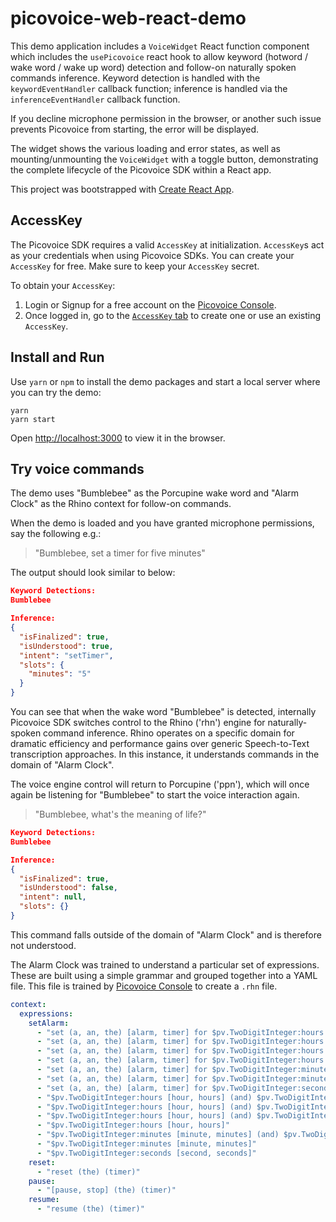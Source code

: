 # picovoice-web-react-demo

This demo application includes a `VoiceWidget` React function component which includes the `usePicovoice` react hook to allow keyword (hotword / wake word / wake up word) detection and follow-on naturally spoken commands inference. Keyword  detection is handled with the `keywordEventHandler` callback function; inference is handled via the `inferenceEventHandler` callback function.

If you decline microphone permission in the browser, or another such issue prevents Picovoice from starting, the error will be displayed.

The widget shows the various loading and error states, as well as mounting/unmounting the `VoiceWidget` with a toggle button, demonstrating the complete lifecycle of the Picovoice SDK within a React app.

This project was bootstrapped with [Create React App](https://github.com/facebook/create-react-app).

## AccessKey

The Picovoice SDK requires a valid `AccessKey` at initialization. `AccessKey`s act as your credentials when using Picovoice SDKs.
You can create your `AccessKey` for free. Make sure to keep your `AccessKey` secret.

To obtain your `AccessKey`:
1. Login or Signup for a free account on the [Picovoice Console](https://picovoice.ai/console/).
2. Once logged in, go to the [`AccessKey` tab](https://console.picovoice.ai/access_key) to create one or use an existing `AccessKey`.

## Install and Run

Use `yarn` or `npm` to install the demo packages and start a local server where you can try the demo:

```console
yarn
yarn start
```

Open [http://localhost:3000](http://localhost:3000) to view it in the browser.

## Try voice commands

The demo uses "Bumblebee" as the Porcupine wake word and "Alarm Clock" as the Rhino context for follow-on commands.

When the demo is loaded and you have granted microphone permissions, say the following e.g.:

> "Bumblebee, set a timer for five minutes"

The output should look similar to below:

```json
Keyword Detections:
Bumblebee

Inference:
{
  "isFinalized": true,
  "isUnderstood": true,
  "intent": "setTimer",
  "slots": {
    "minutes": "5"
  }
}
```

You can see that when the wake word "Bumblebee" is detected, internally Picovoice SDK switches control to the Rhino ('rhn') engine for naturally-spoken command inference. Rhino operates on a specific domain for dramatic efficiency and performance gains over generic Speech-to-Text transcription approaches. In this instance, it understands commands in the domain of "Alarm Clock".

The voice engine control will return to Porcupine ('ppn'), which will once again be listening for "Bumblebee" to start the voice interaction again.

> "Bumblebee, what's the meaning of life?"

```json
Keyword Detections:
Bumblebee

Inference:
{
  "isFinalized": true,
  "isUnderstood": false,
  "intent": null,
  "slots": {}
}
```

This command falls outside of the domain of "Alarm Clock" and is therefore not understood.

The Alarm Clock was trained to understand a particular set of expressions. These are built using a simple grammar and grouped together into a YAML file. This file is trained by [Picovoice Console](https://picovoice.ai/console/) to create a `.rhn` file.

```yaml
context:
  expressions:
    setAlarm:
      - "set (a, an, the) [alarm, timer] for $pv.TwoDigitInteger:hours [hour, hours] (and) $pv.TwoDigitInteger:minutes [minute, minutes] (and) $pv.TwoDigitInteger:seconds [second, seconds]"
      - "set (a, an, the) [alarm, timer] for $pv.TwoDigitInteger:hours [hour, hours] (and) $pv.TwoDigitInteger:minutes [minute, minutes]"
      - "set (a, an, the) [alarm, timer] for $pv.TwoDigitInteger:hours [hour, hours] (and) $pv.TwoDigitInteger:seconds [second, seconds]"
      - "set (a, an, the) [alarm, timer] for $pv.TwoDigitInteger:hours [hour, hours]"
      - "set (a, an, the) [alarm, timer] for $pv.TwoDigitInteger:minutes [minute, minutes] (and) $pv.TwoDigitInteger:seconds [second, seconds]"
      - "set (a, an, the) [alarm, timer] for $pv.TwoDigitInteger:minutes [minute, minutes]"
      - "set (a, an, the) [alarm, timer] for $pv.TwoDigitInteger:seconds [second, seconds]"
      - "$pv.TwoDigitInteger:hours [hour, hours] (and) $pv.TwoDigitInteger:minutes [minute, minutes] (and) $pv.TwoDigitInteger:seconds [second, seconds]"
      - "$pv.TwoDigitInteger:hours [hour, hours] (and) $pv.TwoDigitInteger:minutes [minute, minutes]"
      - "$pv.TwoDigitInteger:hours [hour, hours] (and) $pv.TwoDigitInteger:seconds [second, seconds]"
      - "$pv.TwoDigitInteger:hours [hour, hours]"
      - "$pv.TwoDigitInteger:minutes [minute, minutes] (and) $pv.TwoDigitInteger:seconds [second, seconds]"
      - "$pv.TwoDigitInteger:minutes [minute, minutes]"
      - "$pv.TwoDigitInteger:seconds [second, seconds]"
    reset:
      - "reset (the) (timer)"
    pause:
      - "[pause, stop] (the) (timer)"
    resume:
      - "resume (the) (timer)"
```

